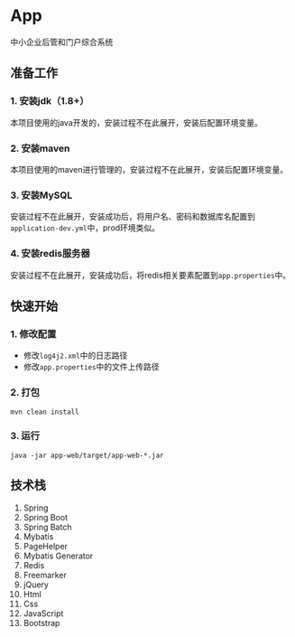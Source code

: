 # App
中小企业后管和门户综合系统

## 准备工作
### 1. 安装jdk（1.8+）
本项目使用的java开发的，安装过程不在此展开，安装后配置环境变量。

### 2. 安装maven
本项目使用的maven进行管理的，安装过程不在此展开，安装后配置环境变量。

### 3. 安装MySQL
安装过程不在此展开，安装成功后，将用户名、密码和数据库名配置到`application-dev.yml`中，prod环境类似。

### 4. 安装redis服务器
安装过程不在此展开，安装成功后，将redis相关要素配置到`app.properties`中。

## 快速开始
### 1. 修改配置
- 修改`log4j2.xml`中的日志路径
- 修改`app.properties`中的文件上传路径

### 2. 打包
```
mvn clean install
```

### 3. 运行
```
java -jar app-web/target/app-web-*.jar
```

## 技术栈
1. Spring
2. Spring Boot
3. Spring Batch
4. Mybatis
5. PageHelper
6. Mybatis Generator
7. Redis
8. Freemarker
9. jQuery
10. Html
11. Css
12. JavaScript
13. Bootstrap

